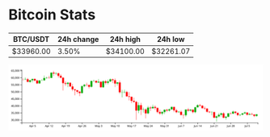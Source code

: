 # Bitcoin Stats

BTC/USDT|24h change|24h high|24h low|
|---|---|---|---|
|$33960.00|3.50%|$34100.00|$32261.07|

<img src="./chart.svg">
